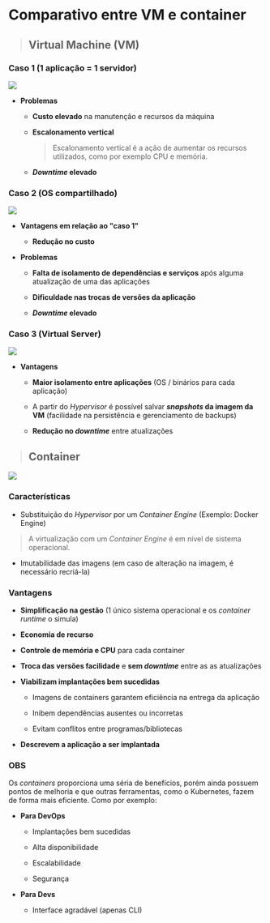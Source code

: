 # Comparativo entre VM e container

> ## Virtual Machine (VM)

### **Caso 1 (1 aplicação = 1 servidor)**

![](caso-1.png)

- **Problemas**

  - **Custo elevado** na manutenção e recursos da máquina

  - **Escalonamento vertical**

    > Escalonamento vertical é a ação de aumentar os recursos utilizados, como por exemplo CPU e memória.

  - **_Downtime_ elevado**

### **Caso 2 (OS compartilhado)**

![](caso-2.png)

- **Vantagens em relação ao "caso 1"**

  - **Redução no custo**

- **Problemas**

  - **Falta de isolamento de dependências e serviços** após alguma atualização de uma das aplicações

  - **Dificuldade nas trocas de versões da aplicação**

  - **_Downtime_ elevado**

### **Caso 3 (Virtual Server)**

![](caso-3.png)

- **Vantagens**

  - **Maior isolamento entre aplicações** (OS / binários para cada aplicação)

  - A partir do _Hypervisor_ é possível salvar **_snapshots_ da imagem da VM** (facilidade na persistência e gerenciamento de backups)

  - **Redução no _downtime_** entre atualizações

> ## **Container**

![](representacao-containerizacao.png)

### **Características**

- Substituição do _Hypervisor_ por um _Container Engine_ (Exemplo: Docker Engine)

> A virtualização com um _Container Engine_ é em nível de sistema operacional.

- Imutabilidade das imagens (em caso de alteração na imagem, é necessário recriá-la)

### **Vantagens**

- **Simplificação na gestão** (1 único sistema operacional e os _container runtime_ o simula)

- **Economia de recurso**

- **Controle de memória e CPU** para cada container

- **Troca das versões facilidade** e **sem _downtime_** entre as as atualizações

- **Viabilizam implantações bem sucedidas**

  - Imagens de containers garantem eficiência na entrega da aplicação

  - Inibem dependências ausentes ou incorretas

  - Evitam conflitos entre programas/bibliotecas

- **Descrevem a aplicação a ser implantada**

### **OBS**

Os _containers_ proporciona uma séria de benefícios, porém ainda possuem pontos de melhoria e que outras ferramentas, como o Kubernetes, fazem de forma mais eficiente. Como por exemplo:

- **Para DevOps**

  - Implantações bem sucedidas

  - Alta disponibilidade

  - Escalabilidade

  - Segurança

- **Para Devs**

  - Interface agradável (apenas CLI)
